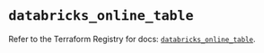 # `databricks_online_table`

Refer to the Terraform Registry for docs: [`databricks_online_table`](https://registry.terraform.io/providers/databricks/databricks/1.55.0/docs/resources/online_table).
